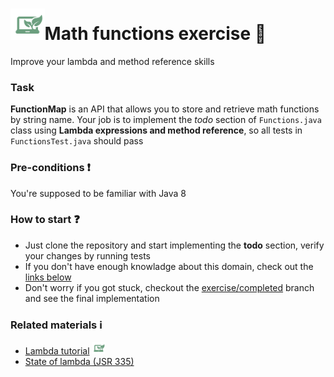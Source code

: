 # <img src="https://raw.githubusercontent.com/bobocode-projects/resources/master/image/logo_transparent_background.png" height=50/>Math functions exercise :muscle:
Improve your lambda and method reference skills
### Task
**FunctionMap** is an API that allows you to store and retrieve math functions by string name. Your job is to implement the *todo* section of `Functions.java` class using **Lambda expressions and method reference**, so all tests in `FunctionsTest.java` should pass
 
### Pre-conditions :heavy_exclamation_mark:
You're supposed to be familiar with Java 8

### How to start :question:
* Just clone the repository and start implementing the **todo** section, verify your changes by running tests
* If you don't have enough knowladge about this domain, check out the [links below](#related-materials-information_source)
* Don't worry if you got stuck, checkout the [exercise/completed](https://github.com/bobocode-projects/tdd-exercises/tree/exercise/completed/binary-search-tree) branch and see the final implementation
 
### Related materials :information_source:
 * [Lambda tutorial](https://github.com/bobocode-projects/java-8-tutorial/tree/master/lambdas) <img src="https://raw.githubusercontent.com/bobocode-projects/resources/master/image/logo_transparent_background.png" height=20/>
 * [State of lambda (JSR 335)](http://htmlpreview.github.io/?https://github.com/bobocode-projects/resources/blob/master/java8/lambda/sotl.html)

